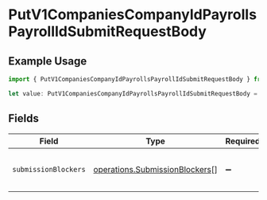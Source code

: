 # PutV1CompaniesCompanyIdPayrollsPayrollIdSubmitRequestBody

## Example Usage

```typescript
import { PutV1CompaniesCompanyIdPayrollsPayrollIdSubmitRequestBody } from "@gusto/embedded-api/models/operations/putv1companiescompanyidpayrollspayrollidsubmit.js";

let value: PutV1CompaniesCompanyIdPayrollsPayrollIdSubmitRequestBody = {};
```

## Fields

| Field                                                                            | Type                                                                             | Required                                                                         | Description                                                                      |
| -------------------------------------------------------------------------------- | -------------------------------------------------------------------------------- | -------------------------------------------------------------------------------- | -------------------------------------------------------------------------------- |
| `submissionBlockers`                                                             | [operations.SubmissionBlockers](../../models/operations/submissionblockers.md)[] | :heavy_minus_sign:                                                               | An array of submission_blockers, each with a selected unblock option.            |